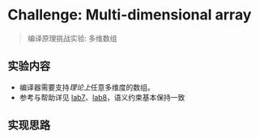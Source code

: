 # Challenge: Multi-dimensional array

> 编译原理挑战实验: 多维数组

## 实验内容

- 编译器需要支持*理论上*任意多维度的数组。
- 参考与帮助详见 [lab7](../lab7/)、[lab8](../lab8/)，语义约束基本保持一致

## 实现思路

